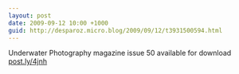 ```yaml
---
layout: post
date: 2009-09-12 10:00 +1000
guid: http://desparoz.micro.blog/2009/09/12/t3931500594.html
---
```

Underwater Photography magazine issue 50 available for download [post.ly/4jnh](http://post.ly/4jnh)
